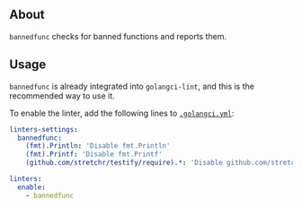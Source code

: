 ## About
`bannedfunc` checks for banned functions and reports them.

## Usage
`bannedfunc` is already integrated into `golangci-lint`, and this is the recommended way to use it.

To enable the linter, add the following lines to [`.golangci.yml`](./.golangci.example.yml):

```yaml
linters-settings:
  bannedfunc:
    (fmt).Println: 'Disable fmt.Println'
    (fmt).Printf: 'Disable fmt.Printf'
    (github.com/stretchr/testify/require).*: 'Disable github.com/stretchr/testify/require.*'

linters:
  enable:
    - bannedfunc
```
